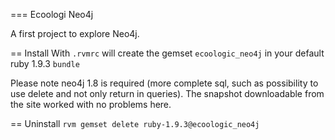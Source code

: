 === Ecoologi Neo4j

A first project to explore Neo4j.

== Install
With `.rvmrc` will create the gemset `ecoologic_neo4j` in your default ruby 1.9.3
`bundle`

Please note neo4j 1.8 is required (more complete sql, such as possibility to use delete and not only return in queries). The snapshot downloadable from the site worked with no problems here.

== Uninstall
`rvm gemset delete ruby-1.9.3@ecoologic_neo4j`



